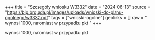 +++
title = "Szczegóły wniosku W3332"
date = "2024-06-13"
source = "https://bip.brg.gda.pl/images/uploads/wnioski-do-planu-ogolnego/w3332.pdf"
tags = ["wnioski-ogolne"]
geolinks = []
raw = " wynosi 1000, natomiast w przypadku pkt "
+++

 wynosi 1000, natomiast w przypadku pkt 


